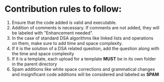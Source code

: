 # Contribution rules to follow:

1. Ensure that the code added is valid and executable.
2. Addition of comments is necessary. If comments are not added, they will be labeled with "Enhancement needed".
3. In the case of standard DSA algorithms like linked lists and operations on them, make sure to add time and space complexity.
4. If it is the solution of a DSA related question, add the question along with the time and space complexity
5. If it is a template, each upload for a template **MUST** be in its own folder in the parent directory
6. Spam additions like white space corrections and grammatical changes and insignificant code additions will be considered and labeled as **SPAM**
